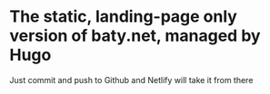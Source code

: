 # The static, landing-page only version of baty.net, managed by Hugo

Just commit and push to Github and Netlify will take it from there

